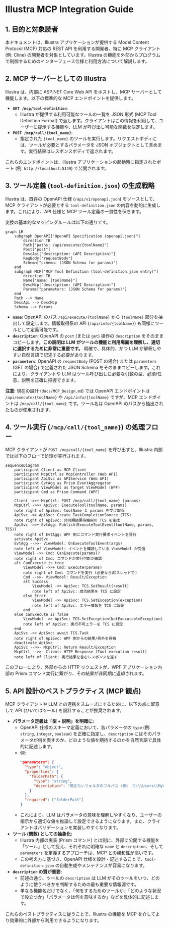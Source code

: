 # Illustra MCP Integration Guide

## 1. 目的と対象読者

本ドキュメントは、Illustra アプリケーションが提供する Model Content Protocol (MCP) 対応の REST API を利用する開発者、特に MCP クライアント (例: Cline) の開発者を対象としています。Illustra の機能を外部からプログラムで制御するためのインターフェース仕様と利用方法について解説します。

## 2. MCP サーバーとしての Illustra

Illustra は、内部に ASP.NET Core Web API をホストし、MCP サーバーとして機能します。以下の標準的な MCP エンドポイントを提供します。

*   **`GET /mcp/tool-definition`**:
    *   Illustra が提供する利用可能なツールの一覧を JSON 形式 (MCP Tool Definition Format) で返します。クライアントはこの情報を利用して、ユーザーに提示する機能や、LLM が呼び出し可能な関数を決定します。
*   **`POST /mcp/call/{tool_name}`**:
    *   指定された `{tool_name}` のツールを実行します。リクエストボディには、ツールが必要とするパラメータを JSON オブジェクトとして含めます。実行結果はレスポンスボディで返されます。

これらのエンドポイントは、Illustra アプリケーションの起動時に指定されたポート (例: `http://localhost:5149`) で公開されます。

## 3. ツール定義 (`tool-definition.json`) の生成戦略

Illustra は、既存の OpenAPI 仕様 (`/api/v1/openapi.json`) をソースとして、MCP クライアントが必要とする `tool-definition.json` の内容を動的に生成します。これにより、API 仕様と MCP ツール定義の一貫性を保ちます。

変換の基本的なマッピングルールは以下の通りです。

```mermaid
graph LR
    subgraph OpenAPI["OpenAPI Specification (openapi.json)"]
        direction TB
        Path["paths: /api/execute/{toolName}"]
        Post["post"]
        DescApi["description: (API Description)"]
        ReqBody["requestBody"]
        Schema["schema: (JSON Schema for params)"]
    end
    subgraph MCP["MCP Tool Definition (tool-definition.json entry)"]
        direction TB
        Name["name: {toolName}"]
        DescMcp["description: (API Description)"]
        Params["parameters: (JSON Schema for params)"]
    end
    Path --> Name
    DescApi --> DescMcp
    Schema --> Params
```

*   **`name`**: OpenAPI のパス `/api/execute/{toolName}` から `{toolName}` 部分を抽出して設定します。情報取得系の API (`/api/info/{toolName}`) も同様にツールとして定義可能です。
*   **`description`**: OpenAPI の `post` (または `get`) 操作の `description` をそのままコピーします。**この説明は LLM がツールの機能と利用場面を理解し、適切に選択するために非常に重要です。** 明確で、具体的、かつ LLM が解釈しやすい自然言語で記述する必要があります。
*   **`parameters`**: OpenAPI の `requestBody` (POST の場合) または `parameters` (GET の場合) で定義された JSON Schema をそのままコピーします。これにより、クライアントや LLM はツール呼び出しに必要な引数の型、必須/任意、説明を正確に把握できます。

**注意:** 現在の設計 (`docs/MCP_Design.md`) では OpenAPI エンドポイントは `/api/execute/{toolName}` や `/api/info/{toolName}` ですが、MCP エンドポイントは `/mcp/call/{tool_name}` です。ツール名は OpenAPI のパスから抽出されたものが使用されます。

## 4. ツール実行 (`/mcp/call/{tool_name}`) の処理フロー

MCP クライアントが `POST /mcp/call/{tool_name}` を呼び出すと、Illustra 内部では以下のフローで処理が実行されます。

```mermaid
sequenceDiagram
    participant Client as MCP Client
    participant McpCtrl as McpController (Web API)
    participant ApiSvc as APIService (Web API)
    participant EvtAgg as Prism EventAggregator
    participant ViewModel as Target ViewModel (WPF)
    participant Cmd as Prism Command (WPF)

    Client ->>+ McpCtrl: POST /mcp/call/{tool_name} (params)
    McpCtrl ->>+ ApiSvc: ExecuteTool(toolName, params)
    note right of ApiSvc: toolName と params を受け取る
    ApiSvc ->> ApiSvc: Create TaskCompletionSource (TCS)
    note right of ApiSvc: 非同期結果待機用の TCS を生成
    ApiSvc ->>+ EvtAgg: Publish(ExecuteToolEvent(toolName, params, TCS))
    note right of EvtAgg: WPF 側にコマンド実行要求イベントを発行
    activate ApiSvc
    EvtAgg -->>- ViewModel: OnExecuteToolEvent(args)
    note left of ViewModel: イベントを購読している ViewModel が受信
    ViewModel ->> Cmd: CanExecute(params)?
    note right of Cmd: コマンドが実行可能か確認
    alt CanExecute is true
        ViewModel ->>+ Cmd: Execute(params)
        note right of Cmd: コマンドを実行 (必要ならUIスレッドで)
        Cmd -->>- ViewModel: Result/Exception
        alt Success
            ViewModel ->> ApiSvc: TCS.SetResult(result)
            note left of ApiSvc: 成功結果を TCS に設定
        else Error
            ViewModel ->> ApiSvc: TCS.SetException(exception)
            note left of ApiSvc: エラー情報を TCS に設定
        end
    else CanExecute is false
        ViewModel ->> ApiSvc: TCS.SetException(NotExecutableException)
        note left of ApiSvc: 実行不可エラーを TCS に設定
    end
    ApiSvc ->> ApiSvc: await TCS.Task
    note right of ApiSvc: WPF 側からの結果/例外を待機
    deactivate ApiSvc
    ApiSvc -->>- McpCtrl: Return Result/Exception
    McpCtrl -->>- Client: HTTP Response (Tool execution result)
    note left of Client: 実行結果を含むレスポンスを返す
```

このフローにより、外部からの HTTP リクエストが、WPF アプリケーション内部の Prism コマンド実行に繋がり、その結果が非同期に返却されます。

## 5. API 設計のベストプラクティス (MCP 観点)

MCP クライアントや LLM との連携をスムーズにするために、以下の点に留意して API (ひいてはツール) を設計することが推奨されます。

*   **パラメータ定義は「型 + 説明」を明確に:**
    *   OpenAPI 仕様のスキーマ定義において、各パラメータの `type` (例: `string`, `integer`, `boolean`) を正確に指定し、`description` にはそのパラメータが何を表すのか、どのような値を期待するのかを自然言語で具体的に記述します。
    *   例:
        ```json
        "parameters": {
          "type": "object",
          "properties": {
            "folderPath": {
              "type": "string",
              "description": "開きたいフォルダのフルパス (例: 'C:\\Users\\MyUser\\Pictures')"
            }
          },
          "required": ["folderPath"]
        }
        ```
    *   これにより、LLM はパラメータの意味を理解しやすくなり、ユーザーの指示から適切な値を推論して設定できるようになります。また、クライアントはバリデーションを実装しやすくなります。
*   **ツール (関数) としての抽象化:**
    *   Illustra 内部の実装 (Prism コマンド) とは別に、外部に公開する機能を「ツール」として捉え、それぞれに明確な `name` と `description`、そして `parameters` を定義するアプローチは、MCP との親和性が高いです。
    *   この考え方に基づき、OpenAPI 仕様を設計・記述することで、`tool-definition.json` の自動生成やメンテナンスが容易になります。
*   **`description` の質が重要:**
    *   前述の通り、ツールの `description` は LLM がそのツールをいつ、どのように使うべきかを判断するための最も重要な情報源です。
    *   単なる機能名だけでなく、「何をするためのツールか」「どのような状況で役立つか」「パラメータは何を意味するか」などを具体的に記述します。

これらのベストプラクティスに従うことで、Illustra の機能を MCP を介してより効果的に外部から利用できるようになります。
